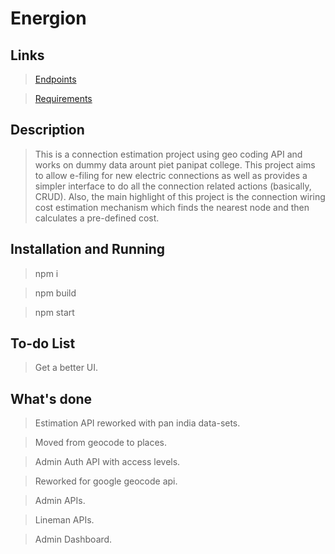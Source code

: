 # Energion

## Links

> [Endpoints](ENDPOINTS.md)

> [Requirements](REQUIREMENTS.md)

## Description

> This is a connection estimation project using geo coding API and works on dummy data arount piet panipat college. This project aims to allow e-filing for new electric connections as well as provides a simpler interface to do all the connection related actions (basically, CRUD). Also, the main highlight of this project is the connection wiring cost estimation mechanism which finds the nearest node and then calculates a pre-defined cost.

## Installation and Running

> npm i

> npm build

> npm start

## To-do List

> Get a better UI.

## What's done

> Estimation API reworked with pan india data-sets.

> Moved from geocode to places.

> Admin Auth API with access levels.

> Reworked for google geocode api.

> Admin APIs.

> Lineman APIs.

> Admin Dashboard.

